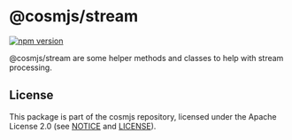 # @cosmjs/stream

[![npm version](https://img.shields.io/npm/v/@cosmjs/stream.svg)](https://www.npmjs.com/package/@cosmjs/stream)

@cosmjs/stream are some helper methods and classes to help with stream
processing.

## License

This package is part of the cosmjs repository, licensed under the Apache License
2.0 (see [NOTICE](https://github.com/cosmos/cosmjs/blob/main/NOTICE) and
[LICENSE](https://github.com/cosmos/cosmjs/blob/main/LICENSE)).
